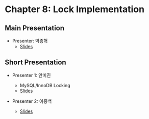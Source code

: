 # Chapter 8: Lock Implementation

## Main Presentation 

- Presenter: 박종혁
  - [Slides](slides)

## Short Presentation

- Presenter 1: 안미진
  - MySQL/InnoDB Locking
  - [Slides](slides/ch8-innodb-locking.pdf)
  
- Presenter 2: 이종백
  - [Slides](slides)